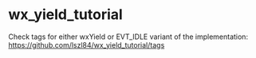 # wx_yield_tutorial

Check tags for either wxYield or EVT_IDLE variant of the implementation:
https://github.com/lszl84/wx_yield_tutorial/tags